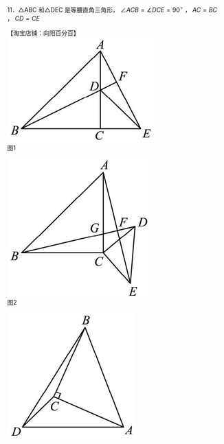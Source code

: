 11．△ABC 和△DEC 是等腰直角三角形， $\angle A C B = \angle D C E = 9 0 ^ { \circ }$ ， $A C = B C$ ， $C D = C E$

【淘宝店铺：向阳百分百】
![](<../../qs_image_DB/专题1-1_一网打尽全等三角形模型_·十个模型（解析版）/a30f4bf0dcf5f16bdd5d01d5d70ac53f51f052aac6f2b5a126fd2505bb92253a.jpg>)  
图1

![](<../../qs_image_DB/专题1-1_一网打尽全等三角形模型_·十个模型（解析版）/dfd3a8fb36c8a5a07cfbeac07756941219d1ba1d88f28269fa102cb233e0fab8.jpg>)  
图2

![](<../../qs_image_DB/专题1-1_一网打尽全等三角形模型_·十个模型（解析版）/59a59fcead392212ca9940bc306418418f50b75704fa3adf2aa1b7f188c18d6c.jpg>)  
